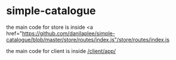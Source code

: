 # simple-catalogue
the main code for store is inside <a href="https://github.com/danilaplee/simple-catalogue/blob/master/store/routes/index.js"/store/routes/index.js</a>

the main code for client is inside <a href="https://github.com/danilaplee/simple-catalogue/blob/master/client/app">/client/app/</a>

